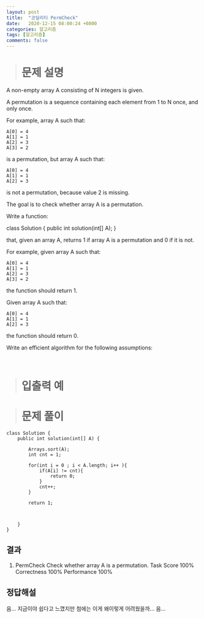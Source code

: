 ```yaml
---
layout: post
title:  "코딜리티 PermCheck"
date:   2020-12-15 08:00:24 +0800
categories: 알고리즘
tags: [알고리즘]
comments: false
---
```


># 문제 설명

A non-empty array A consisting of N integers is given.

A permutation is a sequence containing each element from 1 to N once, and only once.

For example, array A such that:

    A[0] = 4
    A[1] = 1
    A[2] = 3
    A[3] = 2
is a permutation, but array A such that:

    A[0] = 4
    A[1] = 1
    A[2] = 3
is not a permutation, because value 2 is missing.

The goal is to check whether array A is a permutation.

Write a function:

class Solution { public int solution(int[] A); }

that, given an array A, returns 1 if array A is a permutation and 0 if it is not.

For example, given array A such that:

    A[0] = 4
    A[1] = 1
    A[2] = 3
    A[3] = 2
the function should return 1.

Given array A such that:

    A[0] = 4
    A[1] = 1
    A[2] = 3
the function should return 0.

Write an efficient algorithm for the following assumptions:
      
<br/>

># 입출력 예



># 문제 풀이

```
class Solution {
    public int solution(int[] A) {
        
        Arrays.sort(A);
        int cnt = 1;

        for(int i = 0 ; i < A.length; i++ ){
            if(A[i] != cnt){
                return 0;
            }
            cnt++;
        }

        return 1;



    }
}

```

## 결과

1. PermCheck
Check whether array A is a permutation.
Task Score
100%
Correctness
100%
Performance
100%

## 정답해설

음... 지금이야 쉽다고 느꼈지만 첨에는 이게 왜이렇게 어려웠을까... 음... 



